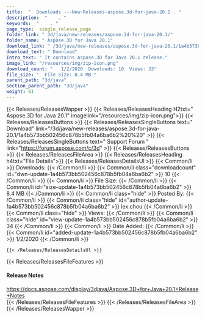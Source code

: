 ```yaml
---
title:  "  Downloads ---New-Releases-aspose.3d-for-java-20.1 . " 
description:  "    . " 
keywords:  "    . " 
page_type:  single_release_page
folder_link: " 3d/java/new-releases/aspose.3d-for-java-20.1/"
folder_name: " Aspose.3D for Java 20.1"
download_link: " /3d/java/new-releases/aspose.3d-for-java-20.1/1a4b573bb502456c878b5fb04a6ba6b2"
download_text: " Download"
Intro_text: " It contains Aspose.3D for Java 20.1 release."
image_link: "/resources/img/zip-icon.png"
download_count: "   1/2/2020  Downloads: 10  Views: 33"
file_size: "  File Size: 8.4 MB "
parent_path: "3d/java"
section_parent_path: "3d/java"
weight: 61
---
```


{{< Releases/ReleasesWapper >}}
  {{< Releases/ReleasesHeading H2txt=" Aspose.3D for Java 20.1" imagelink="/resources/img/zip-icon.png">}}
  {{< Releases/ReleasesButtons >}}
    {{< Releases/ReleasesSingleButtons text=" Download" link="/3d/java/new-releases/aspose.3d-for-java-20.1/1a4b573bb502456c878b5fb04a6ba6b2%20%20" >}}
    {{< Releases/ReleasesSingleButtons text=" Support Forum " link="https://forum.aspose.com/c/3d" >}}
  {{< Releases/ReleasesButtons >}}
  {{< Releases/ReleasesFileArea >}}
    {{< Releases/ReleasesHeading h4txt="File Details">}}
    {{< Releases/ReleasesDetailsUl >}}
            {{< Common/li  >}} Downloads: {{< /Common/li >}} 
      {{< Common/li class="downloadcount" id="dwn-update-1a4b573bb502456c878b5fb04a6ba6b2" >}} 10 {{< /Common/li >}} 
      {{< Common/li  >}} File Size: {{< /Common/li >}} 
      {{< Common/li id="size-update-1a4b573bb502456c878b5fb04a6ba6b2" >}} 8.4 MB {{< /Common/li >}} 
      {{< Common/li  class="hide" >}} Posted By: {{< /Common/li >}} 
      {{< Common/li class="hide" id="author-update-1a4b573bb502456c878b5fb04a6ba6b2" >}} lex.chou {{< /Common/li >}} 
      {{< Common/li class="hide"  >}} Views: {{< /Common/li >}} 
      {{< Common/li class="hide" id="view-update-1a4b573bb502456c878b5fb04a6ba6b2" >}} 34 {{< /Common/li >}} 
      {{< Common/li  >}} Date Added: {{< /Common/li >}} 
      {{< Common/li id="added-update-1a4b573bb502456c878b5fb04a6ba6b2" >}} 1/2/2020 {{< /Common/li >}} 

    {{< /Releases/ReleasesDetailsUl >}}

  {{< Releases/ReleasesFileFeatures >}}
      <h4>Release Notes</h4><div><a href="https://docs.aspose.com/display/3djava/Aspose.3D+for+Java+20.1+Release+Notes">https://docs.aspose.com/display/3djava/Aspose.3D+for+Java+20.1+Release+Notes</a></div>
  {{< /Releases/ReleasesFileFeatures >}}
 {{< /Releases/ReleasesFileArea >}}
{{< /Releases/ReleasesWapper >}}


